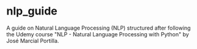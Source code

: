 # nlp_guide
A guide on Natural Language Processing (NLP) structured after following the Udemy course "NLP - Natural Language Processing with Python" by José Marcial Portilla.
